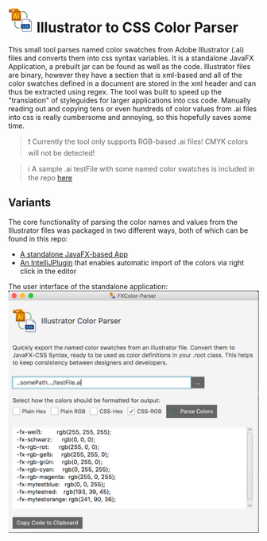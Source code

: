 # ![Logo](img/ColorParserLogo.png) Illustrator to CSS Color Parser
This small tool parses named color swatches from Adobe Illustrator (.ai) files and converts them into css syntax variables.
It is a standalone JavaFX Application, a prebuilt jar can be found as well as the code. Illustrator files are binary, however they have a section that is xml-based and all of the color swatches defined in a document are stored in the xml header and can thus be extracted using regex. The tool was built to speed up the "translation" of styleguides for larger applications into css code. Manually reading out and copying tens or even hundreds of color values from .ai files into css is really cumbersome and annoying, so this hopefully saves some time.

>:exclamation: Currently the tool only supports RGB-based .ai files! CMYK colors will not be detected!

>:information_source: A sample .ai testFile with some named color swatches is included in the repo [here](testFile.ai)

## Variants
The core functionality of parsing the color names and values from the Illustrator files was packaged in two different ways, both of which can be found in this repo:

* [A standalone JavaFX-based App](/StandaloneApp)
* [An IntelliJPlugin](/IntelliJPlugin) that enables automatic import of the colors via right click in the editor


The user interface of the standalone application:
![The ColorParser's interface](img/colorParser_Screenshot.png)
